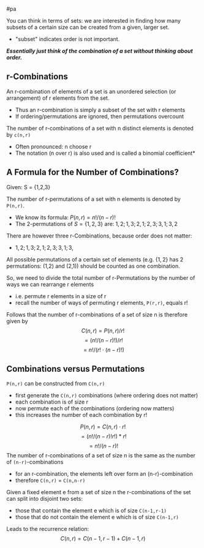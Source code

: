#pa 

You can think in terms of sets: we are interested in finding how many subsets of a certain size can be created from a given, larger set. 

- "subset" indicates order is not important.

***Essentially just think of the combination of a set without thinking about order.***

## r-Combinations
An r-combination of elements of a set is an unordered selection (or arrangement) of r elements from the set.

- Thus an r-combination is simply a subset of the set with r elements
- If ordering/permutations are ignored, then permutations overcount

The number of r-combinations of a set with n distinct elements is denoted by `c(n,r)`
- Often pronounced: n choose r
- The notation (n over r) is also used and is called a binomial coefficient*

## A Formula for the Number of Combinations?
Given: S = {1,2,3}

The number of r-permutations of a set with n elements is denoted by `P(n,r)`. 
- We know its formula: $P(n,r) = n!/(n-r)!$
- The 2-permutations of $S = \{1,2,3\}$ are: $1,2; 1,3; 2,1; 2,3; 3,1; 3,2$

There are however three r-Combinations, because order does not matter: 
- $1,2; 1,3; 2,1; 2,3; 3,1; 3$,

All possible permutations of a certain set of elements (e.g. $\{1,2\}$ has 2 permutations: (1,2) and (2,1)) should be counted as one combination.

So, we need to divide the total number of r-Permutations by the number of ways we can rearrange r elements

- i.e. permute r elements in a size of r 
- recall the number of ways of permuting r elements, `P(r,r)`, equals r! 

Follows that the number of r-combinations of a set of size n is therefore given by 
$$C(n,r) = P(n,r)/r!$$$$= (n!/(n-r)!)/r!$$$$= n!/(r!⋅(n-r)!)$$
## Combinations versus Permutations
`P(n,r)` can be constructed from `C(n,r)`
- first generate the `C(n,r)` combinations (where ordering does not matter) 
- each combination is of size r 
- now permute each of the combinations (ordering now matters) 
- this increases the number of each combination by r!

$$P(n,r) = C(n,r)⋅r!$$
$$= (n!/(n-r)!r!)*r!$$ $$= n!/(n-r)!$$
The number of r-combinations of a set of size n is the same as the number of `(n-r)`-combinations
- for an r-combination, the elements left over form an (n-r)-combination 
- therefore `C(n,r)` = `C(n,n-r)`

Given a fixed element e from a set of size n the r-combinations of the set can split into disjoint two sets:
- those that contain the element e which is of size `C(n-1,r-1)`
- those that do not contain the element e which is of size `C(n-1,r)`

Leads to the recurrence relation: 
$$C(n,r) = C(n-1,r-1) + C(n-1,r)$$

